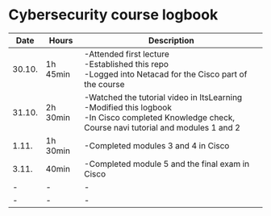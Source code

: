 # Cybersecurity course logbook

| Date |Hours | Description |
| --- | --- |--- |
| 30.10. |  1h 45min |-Attended first lecture <br /> -Established this repo <br /> -Logged into Netacad for the Cisco part of the course |
| 31.10. |  2h 30min |-Watched the tutorial video in ItsLearning <br /> -Modified this logbook <br /> -In Cisco completed Knowledge check, Course navi tutorial and modules 1 and 2  |
| 1.11. |   1h 30min| -Completed modules 3 and 4 in Cisco|
|  3.11. |   40min | -Completed module 5 and the final exam in Cisco |
|  *-* |   *-*| *-* |
|  *-* |   *-* | *-* |

